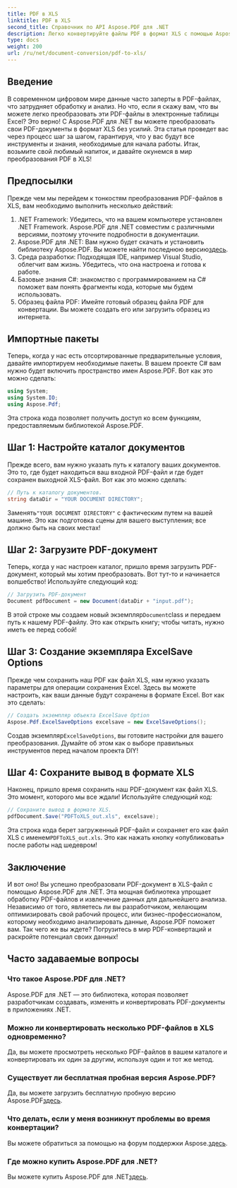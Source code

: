 ```yaml
---
title: PDF в XLS
linktitle: PDF в XLS
second_title: Справочник по API Aspose.PDF для .NET
description: Легко конвертируйте файлы PDF в формат XLS с помощью Aspose.PDF для .NET. Следуйте нашему пошаговому руководству для бесперебойного извлечения данных.
type: docs
weight: 200
url: /ru/net/document-conversion/pdf-to-xls/
---
```

## Введение

В современном цифровом мире данные часто заперты в PDF-файлах, что затрудняет обработку и анализ. Но что, если я скажу вам, что вы можете легко преобразовать эти PDF-файлы в электронные таблицы Excel? Это верно! С Aspose.PDF для .NET вы можете преобразовать свои PDF-документы в формат XLS без усилий. Эта статья проведет вас через процесс шаг за шагом, гарантируя, что у вас будут все инструменты и знания, необходимые для начала работы. Итак, возьмите свой любимый напиток, и давайте окунемся в мир преобразования PDF в XLS!

## Предпосылки

Прежде чем мы перейдем к тонкостям преобразования PDF-файлов в XLS, вам необходимо выполнить несколько действий:

1. .NET Framework: Убедитесь, что на вашем компьютере установлен .NET Framework. Aspose.PDF для .NET совместим с различными версиями, поэтому уточните подробности в документации.
2. Aspose.PDF для .NET: Вам нужно будет скачать и установить библиотеку Aspose.PDF. Вы можете найти последнюю версию[здесь](https://releases.aspose.com/pdf/net/).
3. Среда разработки: Подходящая IDE, например Visual Studio, облегчит вам жизнь. Убедитесь, что она настроена и готова к работе.
4. Базовые знания C#: знакомство с программированием на C# поможет вам понять фрагменты кода, которые мы будем использовать.
5. Образец файла PDF: Имейте готовый образец файла PDF для конвертации. Вы можете создать его или загрузить образец из интернета.

## Импортные пакеты

Теперь, когда у нас есть отсортированные предварительные условия, давайте импортируем необходимые пакеты. В вашем проекте C# вам нужно будет включить пространство имен Aspose.PDF. Вот как это можно сделать:

```csharp
using System;
using System.IO;
using Aspose.Pdf;
```

Эта строка кода позволяет получить доступ ко всем функциям, предоставляемым библиотекой Aspose.PDF.

## Шаг 1: Настройте каталог документов

Прежде всего, вам нужно указать путь к каталогу ваших документов. Это то, где будет находиться ваш входной PDF-файл и где будет сохранен выходной XLS-файл. Вот как это можно сделать:

```csharp
// Путь к каталогу документов.
string dataDir = "YOUR DOCUMENT DIRECTORY";
```

 Заменять`"YOUR DOCUMENT DIRECTORY"` с фактическим путем на вашей машине. Это как подготовка сцены для вашего выступления; все должно быть на своих местах!

## Шаг 2: Загрузите PDF-документ

Теперь, когда у нас настроен каталог, пришло время загрузить PDF-документ, который мы хотим преобразовать. Вот тут-то и начинается волшебство! Используйте следующий код:

```csharp
// Загрузить PDF-документ
Document pdfDocument = new Document(dataDir + "input.pdf");
```

 В этой строке мы создаем новый экземпляр`Document`class и передаем путь к нашему PDF-файлу. Это как открыть книгу; чтобы читать, нужно иметь ее перед собой!

## Шаг 3: Создание экземпляра ExcelSave Options

Прежде чем сохранить наш PDF как файл XLS, нам нужно указать параметры для операции сохранения Excel. Здесь вы можете настроить, как ваши данные будут сохранены в формате Excel. Вот как это сделать:

```csharp
// Создать экземпляр объекта ExcelSave Option
Aspose.Pdf.ExcelSaveOptions excelsave = new ExcelSaveOptions();
```

 Создав экземпляр`ExcelSaveOptions`, вы готовите настройки для вашего преобразования. Думайте об этом как о выборе правильных инструментов перед началом проекта DIY!

## Шаг 4: Сохраните вывод в формате XLS

Наконец, пришло время сохранить наш PDF-документ как файл XLS. Это момент, которого мы все ждали! Используйте следующий код:

```csharp
// Сохраните вывод в формате XLS.
pdfDocument.Save("PDFToXLS_out.xls", excelsave);
```

 Эта строка кода берет загруженный PDF-файл и сохраняет его как файл XLS с именем`PDFToXLS_out.xls`. Это как нажать кнопку «опубликовать» после работы над шедевром!

## Заключение

И вот оно! Вы успешно преобразовали PDF-документ в XLS-файл с помощью Aspose.PDF для .NET. Эта мощная библиотека упрощает обработку PDF-файлов и извлечение данных для дальнейшего анализа. Независимо от того, являетесь ли вы разработчиком, желающим оптимизировать свой рабочий процесс, или бизнес-профессионалом, которому необходимо анализировать данные, Aspose.PDF поможет вам. Так чего же вы ждете? Погрузитесь в мир PDF-конвертаций и раскройте потенциал своих данных!

## Часто задаваемые вопросы

### Что такое Aspose.PDF для .NET?
Aspose.PDF для .NET — это библиотека, которая позволяет разработчикам создавать, изменять и конвертировать PDF-документы в приложениях .NET.

### Можно ли конвертировать несколько PDF-файлов в XLS одновременно?
Да, вы можете просмотреть несколько PDF-файлов в вашем каталоге и конвертировать их один за другим, используя один и тот же метод.

### Существует ли бесплатная пробная версия Aspose.PDF?
 Да, вы можете загрузить бесплатную пробную версию Aspose.PDF[здесь](https://releases.aspose.com/).

### Что делать, если у меня возникнут проблемы во время конвертации?
 Вы можете обратиться за помощью на форум поддержки Aspose.[здесь](https://forum.aspose.com/c/pdf/10).

### Где можно купить Aspose.PDF для .NET?
 Вы можете купить Aspose.PDF для .NET[здесь](https://purchase.aspose.com/buy).
